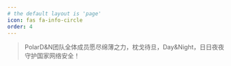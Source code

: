 ```yaml
---
# the default layout is 'page'
icon: fas fa-info-circle
order: 4
---
```


>  PolarD&N团队全体成员愿尽绵薄之力，枕戈待旦，Day&Night，日日夜夜守护国家网络安全！
